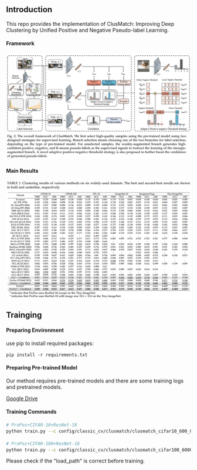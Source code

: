<div id="top"></div>

## Introduction

This repo provides the implementation of ClusMatch: Improving Deep Clustering by Unified Positive and Negative Pseudo-label Learning.

#### Framework
<img src=figures/framework.png>

#### Main Results
<img src=figures/main_tabel.png>

## Trainging


#### Preparing Environment

use pip to install required packages:

```
pip install -r requirements.txt
```

#### Preparing Pre-trained Model

Our method requires pre-trained models and there are some training logs and pretrained models.

[Google Drive](https://drive.google.com/drive/folders/1yGhOTJFkF0pSr2m_vwOnhiWtVmzsXPTE?usp=drive_link)


#### Training Commands

```sh
# ProPos+CIFAR-10+ResNet-18
python train.py --c config/classic_cv/clusmatch/clusmatch_cifar10_600_0_propos.yaml

# ProPos+CIFAR-100+ResNet-18
python train.py --c config/classic_cv/clusmatch/clusmatch_cifar100_6000_0_propos.yaml
```
Please check if the "load_path" is correct before training.
